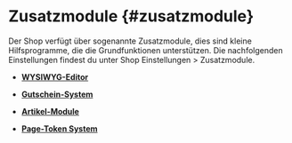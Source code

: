 # Zusatzmodule {#zusatzmodule}

Der Shop verfügt über sogenannte Zusatzmodule, dies sind kleine Hilfsprogramme, die die Grundfunktionen unterstützen. Die nachfolgenden Einstellungen findest du unter Shop Einstellungen \> Zusatzmodule.

-   **[WYSIWYG-Editor](7_5a_WYSIWYG_Editor.md)**  

-   **[Gutschein-System](7_5b_Gutschein_System.md)**  

-   **[Artikel-Module](7_5c_Artikel_Module.md)**  

-   **[Page-Token System](7_5d_Page_Token_System.md)**  




